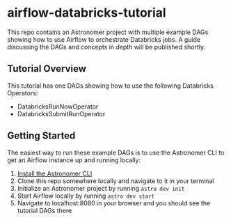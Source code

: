 # airflow-databricks-tutorial
This repo contains an Astronomer project with multiple example DAGs showing how to use Airflow to orchestrate Databricks jobs. A guide discussing the DAGs and concepts in depth will be published shortly.

## Tutorial Overview
This tutorial has one DAGs showing how to use the following Databricks Operators:

 - DatabricksRunNowOperator
 - DatabricksSubmitRunOperator


## Getting Started
The easiest way to run these example DAGs is to use the Astronomer CLI to get an Airflow instance up and running locally:

 1. [Install the Astronomer CLI](https://www.astronomer.io/docs/cloud/stable/develop/cli-quickstart)
 2. Clone this repo somewhere locally and navigate to it in your terminal
 3. Initialize an Astronomer project by running `astro dev init`
 4. Start Airflow locally by running `astro dev start`
 5. Navigate to localhost:8080 in your browser and you should see the tutorial DAGs there
